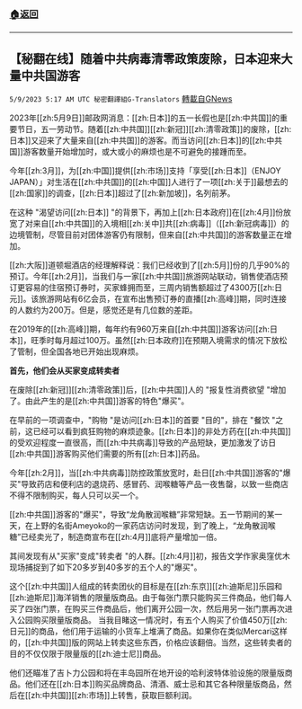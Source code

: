 ###  [:house:返回](README.md)
---


## 【秘翻在线】随着中共病毒清零政策废除，日本迎来大量中共国游客
`5/9/2023 5:17 AM UTC 秘密翻譯組G-Translators` [轉載自GNews](https://gnews.org/articles/1285540)

2023年[[zh:5月9日]]邮政网消息：[[zh:日本]]的五一长假也是[[zh:中共国]]的重要节日，五一劳动节。随着[[zh:中共国]][[zh:新冠]][[zh:清零政策]]的废除，[[zh:日本]]又迎来了大量来自[[zh:中共国]]的游客。而当访问[[zh:日本]]的[[zh:中共国]]游客数量开始增加时，或大或小的麻烦也是不可避免的接踵而至。

今年[[zh:3月]]，为[[zh:中国]]提供[[zh:市场]]支持「享受[[zh:日本]]（ENJOY JAPAN）」对生活在[[zh:中共国]]的[[zh:中国]]人进行了一项[[zh:关于]]最想去的[[zh:国家]]的调查，[[zh:日本]]超过了[[zh:新加坡]]，名列前茅。

在这种 "渴望访问[[zh:日本]] "的背景下，再加上[[zh:日本政府]]在[[zh:4月]]份放宽了对来自[[zh:中共国]]的入境相[[zh:关中]]共[[zh:病毒]]（[[zh:新冠病毒]]）的边境管制，尽管目前对团体游客仍有限制，但来自[[zh:中共国]]的游客数量正在增加。

[[zh:大阪]]道顿堀酒店的经理解释说：我们已经收到了[[zh:5月]]份的几乎90%的预订。今年[[zh:2月]]，当我们与一家[[zh:中共国]]旅游网站联动，销售使酒店预订更容易的住宿预订券时，买家蜂拥而至，三周内销售额超过了4300万[[zh:日元]]。该旅游网站有6亿会员，在宣布出售预订券的直播[[zh:高峰]]期，同时连接的人数约为200万。但是，感觉还是有几位数的差距。

在2019年的[[zh:高峰]]期，每年约有960万来自[[zh:中共国]]游客访问[[zh:日本]]，旺季时每月超过100万。虽然[[zh:日本政府]]在预期入境需求的情况下放松了管制，但全国各地已开始出现麻烦。

**首先，他们会从买家变成转卖者**

在废除[[zh:新冠]][[zh:清零政策]]后，[[zh:中共国]]人的 "报复性消费欲望 "增加了。由此产生的是[[zh:中共国]]游客的特色"爆买"。

在早前的一项调查中，"购物 "是访问[[zh:日本]]的首要 "目的"，排在 "餐饮 "之前，这已经可以看到疯狂购物的麻烦迹象。[[zh:日本]]的非处方药在[[zh:中共国]]的受欢迎程度一直很高，而[[zh:中共病毒]]导致的产品短缺，更加激发了访日[[zh:中共国]]游客购买他们需要的所有[[zh:日本]]药品。

今年[[zh:2月]]，当[[zh:中共病毒]]防控政策放宽时，赴日[[zh:中共国]]游客的"爆买"导致药店和便利店的退烧药、感冒药、润喉糖等产品一夜售罄，以致一些商店不得不限制购买，每人只可以买一个。

[[zh:中共国]]游客的"爆买"，导致“龙角散润喉糖”非常短缺。五一节期间的某一天，在上野的名街Ameyoko的一家药店访问时发现，到了晚上，“龙角散润喉糖”已经卖光了，制造商宣布在[[zh:4月]]底将产量增加一倍。

其间发现有从"买家"变成"转卖者 "的人群。[[zh:4月]]初，报告文学作家奥窪优木现场捕捉到了如下20多岁到40多岁的五个人的"爆买"。

这个[[zh:中共国]]人组成的转卖团伙的目标是在[[zh:东京]][[zh:迪斯尼]]乐园和[[zh:迪斯尼]]海洋销售的限量版商品。由于每张门票只能购买三件商品，他们每人买了四张门票，在购买三件商品后，他们离开公园一次，然后用另一张门票再次进入公园购买限量版商品。 当我目睹这一情况时，有五个人购买了价值450万[[zh:日元]]的商品，他们用于运输的小货车上堆满了商品。如果你在类似Mercari这样的，[[zh:中共国]]版的网站上转卖这些东西，价格应该翻倍。当然，这些转卖者的目的不仅仅限于限量版的[[zh:迪士尼]]商品。

他们还瞄准了吉卜力公园和将在丰岛园所在地开设的哈利波特体验设施的限量版商品。他们还在[[zh:日本]]购买品牌商品、清酒、威士忌和其它各种限量版商品，然后在[[zh:中共国]][[zh:市场]]上转售，获取巨额利润。
